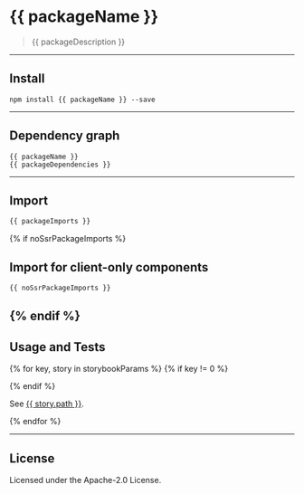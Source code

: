 # {{ packageName }}

> {{ packageDescription }}

--------------------------------------------------------------------------------

## Install

```shell
npm install {{ packageName }} --save
```

--------------------------------------------------------------------------------

## Dependency graph

```shell
{{ packageName }}
{{ packageDependencies }}
```

--------------------------------------------------------------------------------

## Import

```js
{{ packageImports }}
```

{% if noSsrPackageImports %}
## Import for client-only components

```js
{{ noSsrPackageImports }}
```

{% endif %}
--------------------------------------------------------------------------------

## Usage and Tests

{% for key, story in storybookParams %}
{% if key != 0 %}

{% endif %}
<!-- markdownlint-disable MD034 -->
See [{{ story.path }}](https://ripple.sdp.vic.gov.au/{{story.params}}).
<!-- markdownlint-enable MD034 -->
{% endfor %}

--------------------------------------------------------------------------------

## License

Licensed under the Apache-2.0 License.
